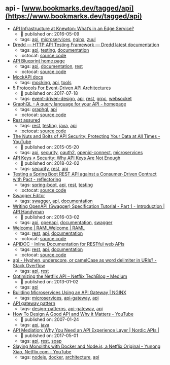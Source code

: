api - [www.bookmarks.dev/tagged/api](https://www.bookmarks.dev/tagged/api)
---
* [API Infrastructure at Knewton: What’s in an Edge Service?](https://medium.com/knerd/api-infrastructure-at-knewton-whats-in-an-edge-service-51a3777aeb41)
    * :calendar: published on: 2016-05-09
    * tags: [api](../tagged/api.md), [microservices](../tagged/microservices.md), [nginx](../tagged/nginx.md), [zuul](../tagged/zuul.md)
* [Dredd — HTTP API Testing Framework — Dredd latest documentation](https://dredd.org/)
    * tags: [api](../tagged/api.md), [testing](../tagged/testing.md), [documentation](../tagged/documentation.md)
    * :octocat: [source code](https://github.com/apiaryio/dredd)
* [API Blueprint home page](https://apiblueprint.org/)
    * tags: [api](../tagged/api.md), [documentation](../tagged/documentation.md), [rest](../tagged/rest.md)
    * :octocat: [source code](https://github.com/apiaryio/api-blueprint/)
* [MockAPI docs](https://www.mockapi.io/docs)
    * tags: [mocking](../tagged/mocking.md), [api](../tagged/api.md), [tools](../tagged/tools.md)
* [5 Protocols For Event-Driven API Architectures](https://nordicapis.com/5-protocols-for-event-driven-api-architectures/)
    * :calendar: published on: 2017-07-18
    * tags: [event-driven-design](../tagged/event-driven-design.md), [api](../tagged/api.md), [rest](../tagged/rest.md), [grpc](../tagged/grpc.md), [websocket](../tagged/websocket.md)
* [GraphQL - A query language for your API - homepage](https://graphql.org/)
    * tags: [graphql](../tagged/graphql.md), [api](../tagged/api.md)
    * :octocat: [source code](https://graphql.org/code/)
* [Rest assured](https://github.com/rest-assured/rest-assured)
    * tags: [rest](../tagged/rest.md), [testing](../tagged/testing.md), [java](../tagged/java.md), [api](../tagged/api.md)
    * :octocat: [source code](https://github.com/rest-assured/rest-assured)
* [The Nuts and Bolts of API Security: Protecting Your Data at All Times - YouTube](https://www.youtube.com/watch?v=tj03NRM6SP8)
    * :calendar: published on: 2015-05-20
    * tags: [api](../tagged/api.md), [security](../tagged/security.md), [oauth2](../tagged/oauth2.md), [openid-connect](../tagged/openid-connect.md), [microservices](../tagged/microservices.md)
* [API Keys ≠ Security: Why API Keys Are Not Enough](https://nordicapis.com/why-api-keys-are-not-enough/)
    * :calendar: published on: 2018-02-02
    * tags: [security](../tagged/security.md), [rest](../tagged/rest.md), [api](../tagged/api.md)
* [Testing a Spring Boot REST API against a Consumer-Driven Contract with Pact - reflectoring](https://reflectoring.io/consumer-driven-contract-provider-pact-spring/)
    * tags: [spring-boot](../tagged/spring-boot.md), [api](../tagged/api.md), [rest](../tagged/rest.md), [testing](../tagged/testing.md)
    * :octocat: [source code](https://github.com/thombergs/code-examples/tree/master/pact/pact-spring-provider)
* [Swagger Editor](https://editor.swagger.io/)
    * tags: [swagger](../tagged/swagger.md), [api](../tagged/api.md), [documentation](../tagged/documentation.md)
* [Writing OpenAPI (Swagger) Specification Tutorial - Part 1 - Introduction | API Handyman](https://apihandyman.io/writing-openapi-swagger-specification-tutorial-part-1-introduction/)
    * :calendar: published on: 2016-03-02
    * tags: [api](../tagged/api.md), [openapi](../tagged/openapi.md), [documentation](../tagged/documentation.md), [swagger](../tagged/swagger.md)
* [Welcome | RAMLWelcome | RAML](https://raml.org/)
    * tags: [rest](../tagged/rest.md), [api](../tagged/api.md), [documentation](../tagged/documentation.md)
    * :octocat: [source code](https://github.com/raml-org/raml-spec)
* [APIDOC - Inline Documentation for RESTful web APIs](http://apidocjs.com/)
    * tags: [rest](../tagged/rest.md), [api](../tagged/api.md), [documentation](../tagged/documentation.md)
    * :octocat: [source code](https://github.com/apidoc/apidoc)
* [api - Hyphen, underscore, or camelCase as word delimiter in URIs? - Stack Overflow](https://stackoverflow.com/questions/10302179/hyphen-underscore-or-camelcase-as-word-delimiter-in-uris)
    * tags: [api](../tagged/api.md), [rest](../tagged/rest.md)
* [Optimizing the Netflix API – Netflix TechBlog – Medium](https://medium.com/netflix-techblog/optimizing-the-netflix-api-5c9ac715cf19)
    * :calendar: published on: 2013-01-02
    * tags: [api](../tagged/api.md)
* [Building Microservices Using an API Gateway | NGINX](https://www.nginx.com/blog/building-microservices-using-an-api-gateway/)
    * tags: [microservices](../tagged/microservices.md), [api-gateway](../tagged/api-gateway.md), [api](../tagged/api.md)
* [API gateway pattern](http://microservices.io/patterns/apigateway.html)
    * tags: [design-patterns](../tagged/design-patterns.md), [api-gateway](../tagged/api-gateway.md), [api](../tagged/api.md)
* [How To Design A Good API and Why it Matters - YouTube](https://www.youtube.com/watch?v=heh4OeB9A-c)
    * :calendar: published on: 2007-01-24
    * tags: [api](../tagged/api.md), [java](../tagged/java.md)
* [API Mediation: Why You Need an API Experience Layer | Nordic APIs |](http://nordicapis.com/api-mediation-why-you-need-api-experience-layer/)
    * :calendar: published on: 2017-05-01
    * tags: [api](../tagged/api.md), [rest](../tagged/rest.md), [soap](../tagged/soap.md)
* [Slaying Monoliths with Docker and Node.js, a Netflix Original - Yunong Xiao, Netflix.com - YouTube](https://www.youtube.com/watch?v=ovqDdH9ngFs)
    * tags: [nodejs](../tagged/nodejs.md), [docker](../tagged/docker.md), [architecture](../tagged/architecture.md), [api](../tagged/api.md)
